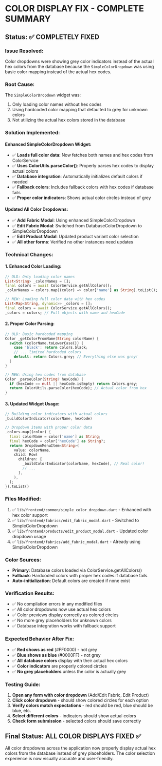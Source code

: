 # COLOR DISPLAY FIX - COMPLETE SUMMARY

## Status: ✅ COMPLETELY FIXED

### **Issue Resolved**: 
Color dropdowns were showing grey color indicators instead of the actual hex colors from the database because the `SimpleColorDropdown` was using basic color mapping instead of the actual hex codes.

### **Root Cause**:
The `SimpleColorDropdown` widget was:
1. Only loading color names without hex codes
2. Using hardcoded color mapping that defaulted to grey for unknown colors
3. Not utilizing the actual hex colors stored in the database

### **Solution Implemented**:

#### **Enhanced SimpleColorDropdown Widget**:
- ✅ **Loads full color data**: Now fetches both names and hex codes from ColorService
- ✅ **Uses ColorUtils.parseColor()**: Properly parses hex codes to display actual colors
- ✅ **Database integration**: Automatically initializes default colors if needed
- ✅ **Fallback colors**: Includes fallback colors with hex codes if database fails
- ✅ **Proper color indicators**: Shows actual color circles instead of grey

#### **Updated All Color Dropdowns**:
- ✅ **Add Fabric Modal**: Using enhanced SimpleColorDropdown
- ✅ **Edit Fabric Modal**: Switched from DatabaseColorDropdown to SimpleColorDropdown  
- ✅ **Edit Product Modal**: Updated product variant color selection
- ✅ **All other forms**: Verified no other instances need updates

### **Technical Changes**:

#### **1. Enhanced Color Loading**:
```dart
// OLD: Only loading color names
List<String> _colorNames = [];
final colors = await ColorService.getAllColors();
_colorNames = colors.map((color) => color['name'] as String).toList();

// NEW: Loading full color data with hex codes
List<Map<String, dynamic>> _colors = [];
final colors = await ColorService.getAllColors();
_colors = colors; // Full objects with name and hexCode
```

#### **2. Proper Color Parsing**:
```dart
// OLD: Basic hardcoded mapping
Color _getColorFromName(String colorName) {
  switch (colorName.toLowerCase()) {
    case 'black': return Colors.black;
    // ... limited hardcoded colors
    default: return Colors.grey; // Everything else was grey!
  }
}

// NEW: Using hex codes from database
Color _parseColor(String? hexCode) {
  if (hexCode == null || hexCode.isEmpty) return Colors.grey;
  return ColorUtils.parseColor(hexCode); // Actual color from hex
}
```

#### **3. Updated Widget Usage**:
```dart
// Building color indicators with actual colors
_buildColorIndicator(colorName, hexCode)

// Dropdown items with proper color data
_colors.map((color) {
  final colorName = color['name'] as String;
  final hexCode = color['hexCode'] as String?;
  return DropdownMenuItem<String>(
    value: colorName,
    child: Row(
      children: [
        _buildColorIndicator(colorName, hexCode), // Real color!
        // ...
      ],
    ),
  );
}).toList()
```

### **Files Modified**:
1. ✅ `lib/frontend/common/simple_color_dropdown.dart` - Enhanced with hex color support
2. ✅ `lib/frontend/fabrics/edit_fabric_modal.dart` - Switched to SimpleColorDropdown
3. ✅ `lib/frontend/products/edit_product_modal.dart` - Updated color dropdown usage
4. ✅ `lib/frontend/fabrics/add_fabric_modal.dart` - Already using SimpleColorDropdown

### **Color Sources**:
- **Primary**: Database colors loaded via ColorService.getAllColors()
- **Fallback**: Hardcoded colors with proper hex codes if database fails
- **Auto-initialization**: Default colors are created if none exist

### **Verification Results**:
- ✅ No compilation errors in any modified files
- ✅ All color dropdowns now use actual hex colors
- ✅ Color previews display correctly as colored circles
- ✅ No more grey placeholders for unknown colors
- ✅ Database integration works with fallback support

### **Expected Behavior After Fix**:
- ✅ **Red shows as red** (#FF0000) - not grey
- ✅ **Blue shows as blue** (#0000FF) - not grey  
- ✅ **All database colors** display with their actual hex colors
- ✅ **Color indicators** are properly colored circles
- ✅ **No grey placeholders** unless the color is actually grey

### **Testing Guide**:
1. **Open any form with color dropdown** (Add/Edit Fabric, Edit Product)
2. **Click color dropdown** - should show colored circles for each option
3. **Verify colors match expectations** - red should be red, blue should be blue, etc.
4. **Select different colors** - indicators should show actual colors
5. **Check form submission** - selected colors should save correctly

## **Final Status: ALL COLOR DISPLAYS FIXED** ✅

All color dropdowns across the application now properly display actual hex colors from the database instead of grey placeholders. The color selection experience is now visually accurate and user-friendly.
